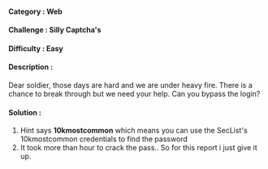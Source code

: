 #### Category : Web
#### Challenge : Silly Captcha's
#### Difficulty : Easy
#### Description : 
Dear soldier, those days are hard and we are under heavy fire. There is a chance to break through but we need your help. Can you bypass the login?

#### Solution :
1. Hint says **10kmostcommon** which means you can use the SecList's 10kmostcommon credentials to find the password
2. It took more than hour to crack the pass.. So for this report i just give it up. 
